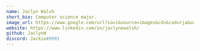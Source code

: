 ```yaml
---
name: Jaclyn Walsh
short_bio: Computer science major.
image_url: https://www.google.com/url?sa=i&source=images&cd=&cad=rja&uact=8&ved=2ahUKEwjZuIXC9-HgAhWKw1QKHZLjB68QjRx6BAgBEAU&url=https%3A%2F%2Fwww.ck12.org%2Fbiology%2FPlant-Adaptations%2Flesson%2FPlant-Adaptations-BIO%2F&psig=AOvVaw1TuS4FKcrq1u0DHBnBnLTU&ust=1551563730090357
website: https://www.linkedin.com/in/jaclynewalsh/
github: JaclynW
discord: Jackie#9091
---
```

